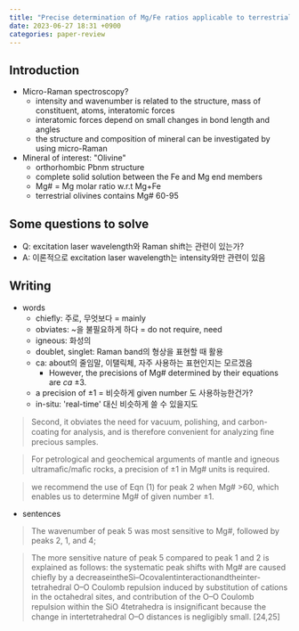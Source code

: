 ```yaml
---
title: "Precise determination of Mg/Fe ratios applicable to terrestrial olivine samples"
date: 2023-06-27 18:31 +0900
categories: paper-review
---
```



## Introduction
- Micro-Raman spectroscopy?
  - intensity and wavenumber is related to the structure, mass of constituent, atoms, interatomic forces
  - interatomic forces depend on small changes in bond length and angles
  - the structure and composition of mineral can be investigated by using micro-Raman
- Mineral of interest: "Olivine"
	- orthorhombic Pbnm structure
	- complete solid solution between the Fe and Mg end members
	- Mg# = Mg molar ratio w.r.t Mg+Fe
	- terrestrial olivines contains Mg# 60-95





## Some questions to solve
- Q: excitation laser wavelength와 Raman shift는 관련이 있는가?
- A: 이론적으로 excitation laser wavelength는 intensity와만 관련이 있음


## Writing
- words
	- chiefly: 주로, 무엇보다 = mainly
	- obviates: ~을 불필요하게 하다 = do not require, need
	- igneous: 화성의
	- doublet, singlet: Raman band의 형상을 표현할 때 활용
	- ca: about의 줄임말, 이탤릭체, 자주 사용하는 표현인지는 모르겠음
		- However, the precisions of Mg# determined by their equations are *ca* ±3.
	- a precision of ±1 = 비슷하게 given number 도 사용하능한건가?
	- in-situ: 'real-time' 대신 비슷하게 쓸 수 있을지도
>	Second, it obviates the need for vacuum, polishing, and carbon-coating for analysis, and is therefore convenient for analyzing ﬁne precious samples.

>	For petrological and geochemical arguments of mantle and igneous ultramaﬁc/maﬁc rocks, a precision of ±1 in Mg# units is required.

>	we recommend the use of Eqn (1) for peak 2 when Mg# >60, which enables us to determine Mg# of given number ±1.

- sentences
>The wavenumber of peak 5 was most sensitive to Mg#, followed by peaks 2, 1, and 4;

>The more sensitive nature of peak 5 compared to peak 1 and 2 is explained as follows: the systematic peak shifts with Mg# are caused chieﬂy by a decreaseintheSi–Ocovalentinteractionandtheinter-tetrahedral O–O Coulomb repulsion induced by substitution of cations in the octahedral sites, and contribution of the O–O Coulomb repulsion within the SiO 4tetrahedra is insigniﬁcant because the change in intertetrahedral O–O distances is negligibly small. [24,25]

